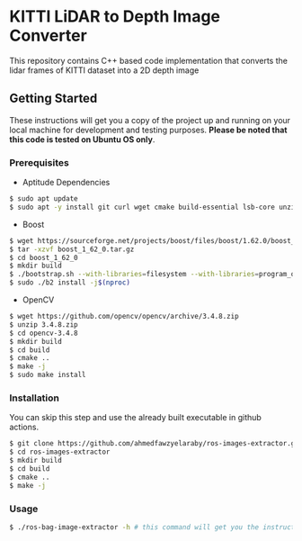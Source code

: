 # KITTI LiDAR to Depth Image Converter
This repository contains C++ based code implementation that converts the lidar frames of KITTI dataset into a 2D depth image
## Getting Started
These instructions will get you a copy of the project up and running on your local machine for development and testing purposes. **Please be noted that this code is tested on Ubuntu OS only**.
### Prerequisites
- Aptitude Dependencies
```bash
$ sudo apt update
$ sudo apt -y install git curl wget cmake build-essential lsb-core unzip
```
- Boost
```bash
$ wget https://sourceforge.net/projects/boost/files/boost/1.62.0/boost_1_62_0.tar.gz
$ tar -xzvf boost_1_62_0.tar.gz
$ cd boost_1_62_0
$ mkdir build
$ ./bootstrap.sh --with-libraries=filesystem --with-libraries=program_options
$ sudo ./b2 install -j$(nproc)
```
- OpenCV
```bash
$ wget https://github.com/opencv/opencv/archive/3.4.8.zip
$ unzip 3.4.8.zip
$ cd opencv-3.4.8
$ mkdir build
$ cd build
$ cmake ..
$ make -j
$ sudo make install
```
### Installation
You can skip this step and use the already built executable in github actions.
```bash
$ git clone https://github.com/ahmedfawzyelaraby/ros-images-extractor.git
$ cd ros-images-extractor
$ mkdir build
$ cd build
$ cmake ..
$ make -j
```
### Usage
```bash
$ ./ros-bag-image-extractor -h # this command will get you the instructions you need to run the code.
```
